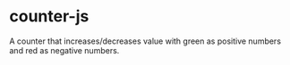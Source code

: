 # counter-js
A counter that increases/decreases value with green as positive numbers and red as negative numbers. 
